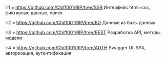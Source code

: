 lr1 = https://github.com/Chiff001/RIP/tree/SSR Интерфейс html+css, фиктивные данные, поиск

lr2 = https://github.com/Chiff001/RIP/tree/BD Данные из базы данных

lr3 = https://github.com/Chiff001/RIP/tree/REST Разработка API, методы, модели

lr4 = https://github.com/Chiff001/RIP/tree/AUTH Swagger UI, SPA, авторизация, аутентификация
